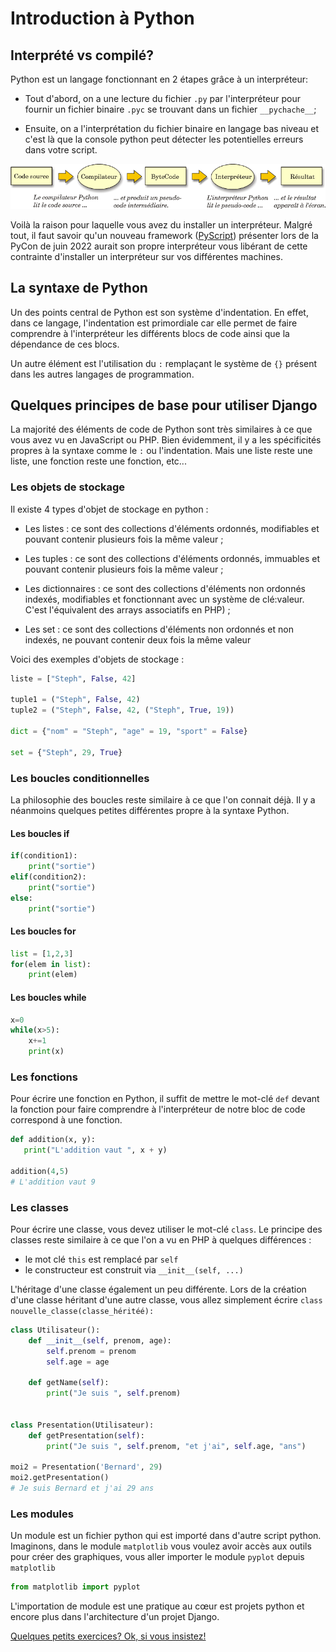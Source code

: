 # Introduction à Python 

## Interprété vs compilé? 

Python est un langage fonctionnant en 2 étapes grâce à un interpréteur: 

* Tout d'abord, on a une lecture du fichier `.py` par l'interpréteur pour fournir un fichier binaire `.pyc` se trouvant dans un fichier `__pychache__`;

* Ensuite, on a l'interprétation du fichier binaire en langage bas niveau et c'est là que la console python peut détecter les potentielles erreurs dans votre script. 

![](../img/interpreteur.png)

Voilà la raison pour laquelle vous avez du installer un interpréteur. Malgré tout, il faut savoir qu'un nouveau framework ([PyScript](https://pyscript.net/)) présenter lors de la PyCon de juin 2022 aurait son propre interpréteur vous libérant de cette contrainte d'installer un interpréteur sur vos différentes machines. 

## La syntaxe de Python 

Un des points central de Python est son système d'indentation. En effet, dans ce langage, l'indentation est primordiale car elle permet de faire comprendre à l'interpréteur les différents blocs de code ainsi que la dépendance de ces blocs.

Un autre élément est l'utilisation du `:` remplaçant le système de `{}` présent dans les autres langages de programmation. 

## Quelques principes de base pour utiliser Django 

La majorité des éléments de code de Python sont très similaires à ce que vous avez vu en JavaScript ou PHP. Bien évidemment, il y a les spécificités propres à la syntaxe comme le `:` ou l'indentation. Mais une liste reste une liste, une fonction reste une fonction, etc...

### Les objets de stockage

Il existe 4 types d'objet de stockage en python : 

* Les listes : ce sont des collections d'éléments ordonnés, modifiables et pouvant contenir plusieurs fois la même valeur ;

* Les tuples : ce sont des collections d'éléments ordonnés, immuables et pouvant contenir plusieurs fois la même valeur ;

* Les dictionnaires : ce sont des collections d'éléments non ordonnés indexés, modifiables et fonctionnant avec un système de clé:valeur. C'est l'équivalent des arrays associatifs en PHP) ;

* Les set : ce sont des collections d'éléments non ordonnés et non indexés, ne pouvant contenir deux fois la même valeur

Voici des  exemples d'objets de stockage :

````python
liste = ["Steph", False, 42]

tuple1 = ("Steph", False, 42)
tuple2 = ("Steph", False, 42, ("Steph", True, 19))

dict = {"nom" = "Steph", "age" = 19, "sport" = False}

set = {"Steph", 29, True}
````

### Les boucles conditionnelles

La philosophie des boucles reste similaire à ce que l'on connait déjà. Il y a néanmoins quelques petites différentes propre à la syntaxe Python. 

#### Les boucles if

````python
if(condition1):
    print("sortie")
elif(condition2):
    print("sortie")
else:
    print("sortie")
````

#### Les boucles for

````python
list = [1,2,3]
for(elem in list):
    print(elem)
````

#### Les boucles while

````python
x=0
while(x>5):
    x+=1
    print(x)
````

### Les fonctions

Pour écrire une  fonction en Python, il suffit de mettre le mot-clé `def` devant la fonction pour faire comprendre à l'interpréteur de notre bloc de code correspond à une fonction. 

 ````python
def addition(x, y):
    print("L'addition vaut ", x + y)

addition(4,5)
# L'addition vaut 9
````

### Les classes

Pour écrire une classe, vous devez utiliser le mot-clé `class`. Le principe des classes reste similaire à ce que l'on a vu en PHP à quelques différences : 

- le mot clé `this` est remplacé par `self`
- le constructeur est construit via `__init__(self, ...)`

L'héritage d'une classe également un peu différente. Lors de la création d'une classe héritant d'une autre classe, vous allez simplement écrire `class nouvelle_classe(classe_héritéé):`

````python
class Utilisateur():
    def __init__(self, prenom, age):
        self.prenom = prenom
        self.age = age
        
    def getName(self):
        print("Je suis ", self.prenom)


class Presentation(Utilisateur):
    def getPresentation(self):
        print("Je suis ", self.prenom, "et j'ai", self.age, "ans")

moi2 = Presentation('Bernard', 29)
moi2.getPresentation()
# Je suis Bernard et j'ai 29 ans
````

### Les modules 

Un module est un fichier python qui est importé dans d'autre script python. Imaginons, dans le module `matplotlib` vous voulez avoir accès aux outils pour créer des graphiques, vous aller importer le module `pyplot` depuis `matplotlib`

````python
from matplotlib import pyplot
````

L'importation de module est une pratique au cœur est projets python et encore plus dans l'architecture d'un projet Django. 

[Quelques petits exercices? Ok, si vous insistez!](https://github.com/CalcagnoLoic/workshop_python/blob/main/1.Introduction_python/intro_python.ipynb)
